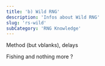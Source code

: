 ```yaml
---
title: 'b) Wild RNG'
description: 'Infos about Wild RNG' 
slug: 'rs-wild'
subCategory: 'RNG Knowledge'
---
```


Method (but vblanks), delays

Fishing and nothing more ?